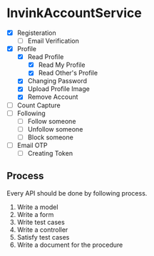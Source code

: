 # InvinkAccountService
- [x] Registeration
    - [ ] Email Verification
- [x] Profile
    - [x] Read Profile
        - [x] Read My Profile
        - [x] Read Other's Profile
    - [x] Changing Password
    - [x] Upload Profile Image
    - [x] Remove Account
- [ ] Count Capture
- [ ] Following
    - [ ] Follow someone
    - [ ] Unfollow someone
    - [ ] Block someone
- [ ] Email OTP
    - [ ] Creating Token

## Process
Every API should be done by following process.
1. Write a model
1. Write a form
1. Write test cases
1. Write a controller
1. Satisfy test cases
1. Write a document for the procedure